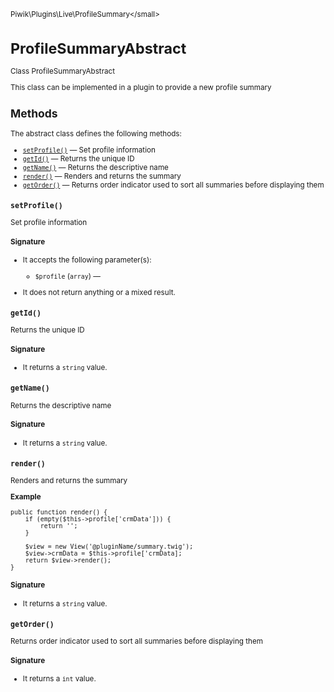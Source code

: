 <small>Piwik\Plugins\Live\ProfileSummary\</small>

ProfileSummaryAbstract
======================

Class ProfileSummaryAbstract

This class can be implemented in a plugin to provide a new profile summary

Methods
-------

The abstract class defines the following methods:

- [`setProfile()`](#setprofile) &mdash; Set profile information
- [`getId()`](#getid) &mdash; Returns the unique ID
- [`getName()`](#getname) &mdash; Returns the descriptive name
- [`render()`](#render) &mdash; Renders and returns the summary
- [`getOrder()`](#getorder) &mdash; Returns order indicator used to sort all summaries before displaying them

<a name="setprofile" id="setprofile"></a>
<a name="setProfile" id="setProfile"></a>
### `setProfile()`

Set profile information

#### Signature

-  It accepts the following parameter(s):
    - `$profile` (`array`) &mdash;
      
- It does not return anything or a mixed result.

<a name="getid" id="getid"></a>
<a name="getId" id="getId"></a>
### `getId()`

Returns the unique ID

#### Signature

- It returns a `string` value.

<a name="getname" id="getname"></a>
<a name="getName" id="getName"></a>
### `getName()`

Returns the descriptive name

#### Signature

- It returns a `string` value.

<a name="render" id="render"></a>
<a name="render" id="render"></a>
### `render()`

Renders and returns the summary

**Example**

    public function render() {
        if (empty($this->profile['crmData'])) {
            return '';
        }

        $view = new View('@pluginName/summary.twig');
        $view->crmData = $this->profile['crmData];
        return $view->render();
    }

#### Signature

- It returns a `string` value.

<a name="getorder" id="getorder"></a>
<a name="getOrder" id="getOrder"></a>
### `getOrder()`

Returns order indicator used to sort all summaries before displaying them

#### Signature

- It returns a `int` value.

